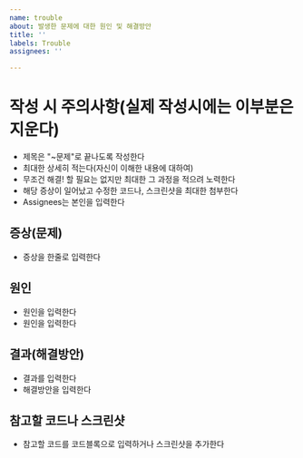```yaml
---
name: trouble
about: 발생한 문제에 대한 원인 및 해결방안
title: ''
labels: Trouble
assignees: ''

---
```


# 작성 시 주의사항(실제 작성시에는 이부분은 지운다)
- 제목은 "~문제"로 끝나도록 작성한다
- 최대한 상세히 적는다(자신이 이해한 내용에 대하여)
- 무조건 해결! 할 필요는 없지만 최대한 그 과정을 적으려 노력한다
- 해당 증상이 일어났고 수정한 코드나, 스크린샷을 최대한 첨부한다
- Assignees는 본인을 입력한다

## 증상(문제)

- 증상을 한줄로 입력한다

## 원인

- 원인을 입력한다
- 원인을 입력한다

## 결과(해결방안)

- 결과를 입력한다
- 해결방안을 입력한다

## 참고할 코드나 스크린샷

- 참고할 코드를 코드블록으로 입력하거나 스크린샷을 추가한다
